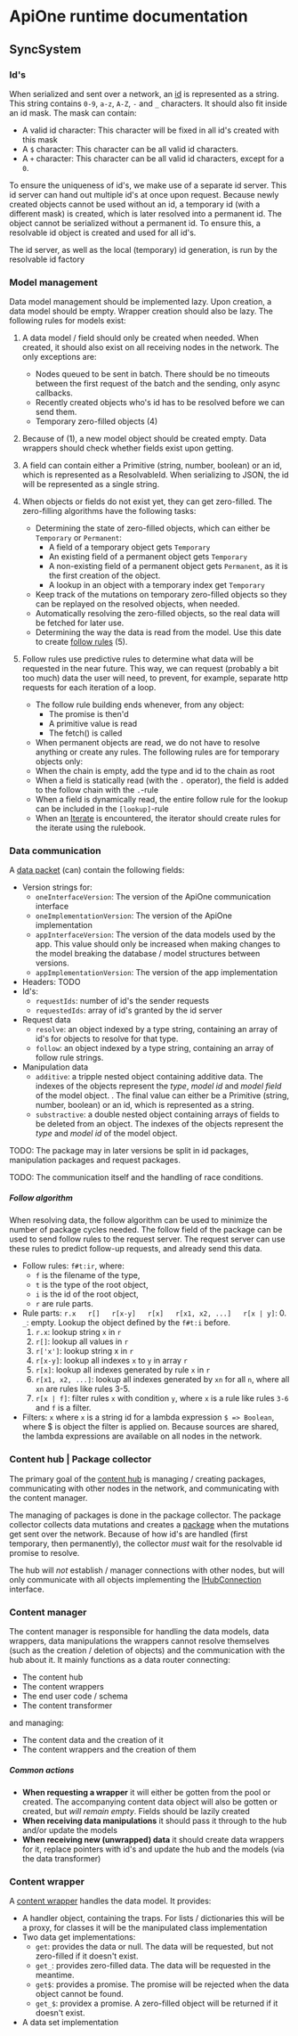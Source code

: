 # ApiOne runtime documentation

## SyncSystem
### Id's
When serialized and sent over a network, an [id](../src/util/id.ts) is 
represented as a string. This string contains `0-9`, `a-z`, `A-Z`, `-` and `_` 
characters. It should also fit inside an id mask. The mask can contain:

- A valid id character: This character will be fixed in all id's created with 
  this mask
- A `$` character: This character can be all valid id characters.
- A `+` character: This character can be all valid id characters, except for a 
  `0`. 
  
To ensure the uniqueness of id's, we make use of a separate id server. This id
server can hand out multiple id's at once upon request. Because newly created
objects cannot be used without an id, a temporary id (with a different mask) is
created, which is later resolved into a permanent id. The object cannot be 
serialized without a permanent id. To ensure this, a resolvable id object is 
created and used for all id's. 

The id server, as well as the local (temporary) id generation, is run by the
resolvable id factory

### Model management
Data model management should be implemented lazy. Upon creation, a data model
should be empty. Wrapper creation should also be lazy. The following rules for 
models exist:

1.  A data model / field should only be created when needed. When created, it
    should also exist on all receiving nodes in the network. The only 
    exceptions are: 
    - Nodes queued to be sent in batch. There should be no timeouts between the
      first request of the batch and the sending, only async callbacks. 
    - Recently created objects who's id has to be resolved before we can send
      them. 
    - Temporary zero-filled objects (4)
    
2.  Because of (1), a new model object should be created empty. Data wrappers 
    should check whether fields exist upon getting. 
    
3.  A field can contain either a Primitive (string, number, boolean) or an id, 
    which is represented as a ResolvableId. When serializing to JSON, the id 
    will be represented as a single string. 
    
4.  When objects or fields do not exist yet, they can get zero-filled. The 
    zero-filling algorithms have the following tasks:
    
    - Determining the state of zero-filled objects, which can either be 
      `Temporary` or `Permanent`: 
      - A field of a temporary object gets `Temporary`
      - An existing field of a permanent object gets `Temporary`
      - A non-existing field of a permanent object gets `Permanent`, as it is
        the first creation of the object. 
      - A lookup in an object with a temporary index get `Temporary`    
    - Keep track of the mutations on temporary zero-filled objects so they can 
      be replayed on the resolved objects, when needed. 
    - Automatically resolving the zero-filled objects, so the real data will 
      be fetched for later use. 
    - Determining the way the data is read from the model. Use this date to 
      create [follow rules](#follow-algorithm) (5). 
      
5.  Follow rules use predictive rules to determine what data will be requested
    in the near future. This way, we can request (probably a bit too much) data
    the user will need, to prevent, for example, separate http requests for 
    each iteration of a loop. 
    
    - The follow rule building ends whenever, from any object: 
      - The promise is then'd
      - A primitive value is read
      - The fetch() is called 
    - When permanent objects are read, we do not have to resolve anything or 
      create any rules. The following rules are for temporary objects only:
    - When the chain is empty, add the type and id to the chain as root
    - When a field is statically read (with the `.` operator), the field is
      added to the follow chain with the `.`-rule
    - When a field is dynamically read, the entire follow rule for the lookup 
      can be included in the `[lookup]`-rule
    - When an [Iterate](../src/util/iterate.ts) is encountered, the iterator 
      should create rules for the iterate using the rulebook. 
    
### Data communication
A [data packet](../src/runtime/syncsystem/package.ts) (can) contain the 
following fields: 

- Version strings for:
  - `oneInterfaceVersion`: The version of the ApiOne communication interface
  - `oneImplementationVersion`: The version of the ApiOne implementation
  - `appInterfaceVersion`: The version of the data models used by the app. This
    value should only be increased when making changes to the model breaking
    the database / model structures between versions. 
  - `appImplementationVersion`: The version of the app implementation
- Headers: TODO
- Id's: 
  - `requestIds`: number of id's the sender requests
  - `requestedIds`: array of id's granted by the id server
- Request data
  - `resolve`: an object indexed by a type string, containing an array of id's
    for objects to resolve for that type. 
  - `follow`: an object indexed by a type string, containing an array of follow
    rule strings. 
- Manipulation data
  - `additive`: a tripple nested object containing additive data. The indexes
    of the objects represent the *type*, *model id* and *model field* of the 
    model object. . The final value can either be a Primitive (string, number, 
    boolean) or an id, which is represented as a string. 
  - `substractive`: a double nested object containing arrays of fields to be
    deleted from an object. The indexes of the objects represent the *type* and
    *model id* of the model object. 
    
TODO: The package may in later versions be split in id packages, manipulation
packages and request packages. 

TODO: The communication itself and the handling of race conditions. 

##### Follow algorithm
When resolving data, the follow algorithm can be used to minimize the number of
package cycles needed. The follow field of the package can be used to send
follow rules to the request server. The request server can use these rules to
predict follow-up requests, and already send this data. 

- Follow rules: `f#t:ir`, where: 
  - `f` is the filename of the type, 
  - `t` is the type of the root object, 
  - `i` is the id of the root object, 
  - `r` are rule parts.
- Rule parts: `r.x   r[]   r[x-y]   r[x]   r[x1, x2, ...]   r[x | y]`:
  0.  `_`: empty. Lookup the object defined by the `f#t:i` before. 
  1.  `r.x`: lookup string `x` in `r`
  2.  `r[]`: lookup all values in `r`
  3.  `r['x']`: lookup string x in `r`
  4.  `r[x-y]`: lookup all indexes `x` to `y` in array `r`
  5.  `r[x]`: lookup all indexes generated by rule `x` in `r`
  6.  `r[x1, x2, ...]`: lookup all indexes generated by `xn` for all `n`, where
      all `xn` are rules like rules 3-5. 
  7.  `r[x | f]`: filter rules `x` with condition `y`, where `x` is a rule like
      rules `3-6` and `f` is a filter. 
- Filters: `x` where `x` is a string id for a lambda expression `$ => Boolean`, 
  where $ is object the filter is applied on. Because sources are shared, the 
  lambda expressions are available on all nodes in the network. 

### Content hub | Package collector
The primary goal of the [content hub](../src/runtime/syncsystem/contenthub.ts) 
is managing / creating packages, communicating with other nodes in the network, 
and communicating with the content manager. 

The managing of packages is done in the package collector. The package 
collector collects data mutations and creates a 
[package](../src/runtime/syncsystem/package.ts) when the mutations get sent
over the network. Because of how id's are handled (first temporary, then 
permanently), the collector *must* wait for the resolvable id promise to 
resolve.

The hub will *not* establish / manager connections with other nodes, but
will only communicate with all objects implementing the 
[IHubConnection](../src/runtime/syncsystem/interfaces/hubconnection.ts)
interface. 

### Content manager
The content manager is responsible for handling the data models, data wrappers, 
data manipulations the wrappers cannot resolve themselves (such as the creation 
/ deletion of objects) and the communication with the hub about it. It mainly 
functions as a data router connecting: 

- The content hub
- The content wrappers
- The end user code / schema
- The content transformer

and managing: 
- The content data and the creation of it
- The content wrappers and the creation of them

##### Common actions
- **When requesting a wrapper**
  it will either be gotten from the pool or created. The accompanying content
  data object will also be gotten or created, but *will remain empty*. Fields
  should be lazily created
- **When receiving data manipulations**
  it should pass it through to the hub and/or update the models
- **When receiving new (unwrapped) data**
  it should create data wrappers for it, replace pointers with id's and update
  the hub and the models (via the data transformer)
  
### Content wrapper
A [content wrapper](../src/runtime/syncsystem/contentwrappers/wrapper.types.ts)
handles the data model. It provides: 

- A handler object, containing the traps. For lists / dictionaries this will 
  be a proxy, for classes it will be the manipulated class implementation
- Two data get implementations: 
  - `get`: provides the data or null. The data will be requested, but not
    zero-filled if it doesn't exist. 
  - `get_`: provides zero-filled data. The data will be requested in the
    meantime. 
  - `get$`: provides a promise. The promise will be rejected when the data
    object cannot be found. 
  - `get_$`: providex a promise. A zero-filled object will be returned if it
    doesn't exist. 
- A data set implementation
